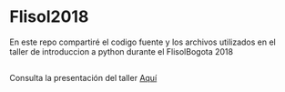 # Flisol2018
En este repo compartiré el codigo fuente y los archivos utilizados en el taller de introduccion a python durante el FlisolBogota 2018

## 
Consulta la presentación del taller [Aquí](IntroduccionPython.pdf)
